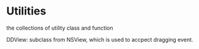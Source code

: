 Utilities
=========

the collections of utility class and function

DDView: subclass from NSView, which is used to accpect dragging event.

